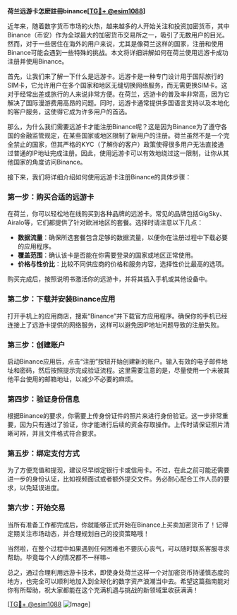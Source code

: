 **荷兰远游卡怎麽註冊binance[[TG💪+ @esim1088](https://t.me/s/esim1088)]**

近年来，随着数字货币市场的火热，越来越多的人开始关注和投资加密货币，其中Binance（币安）作为全球最大的加密货币交易所之一，吸引了无数用户的目光。然而，对于一些居住在海外的用户来说，尤其是像荷兰这样的国家，注册和使用Binance可能会遇到一些特殊的挑战。本文将详细讲解如何在荷兰使用远游卡成功注册并使用Binance。

首先，让我们来了解一下什么是远游卡。远游卡是一种专门设计用于国际旅行的SIM卡，它允许用户在多个国家和地区无缝切换网络服务，而无需更换SIM卡。这对于经常出差或旅行的人来说非常方便。在荷兰，远游卡的普及率非常高，因为它解决了国际漫游费用高昂的问题。同时，远游卡通常提供多国语言支持以及本地化的客户服务，这使得它成为许多用户的首选。

那么，为什么我们需要远游卡才能注册Binance呢？这是因为Binance为了遵守各国的金融监管规定，在某些国家或地区限制了新用户的注册。荷兰虽然不是一个完全禁止的国家，但其严格的KYC（了解你的客户）政策使得很多用户无法直接通过普通的IP地址完成注册。因此，使用远游卡可以有效地绕过这一限制，让你从其他国家的角度访问Binance。

接下来，我们将详细介绍如何使用远游卡注册Binance的具体步骤：

### 第一步：购买合适的远游卡

在荷兰，你可以轻松地在线购买到各种品牌的远游卡。常见的品牌包括GigSky、Airalo等，它们都提供了针对欧洲地区的套餐。选择时请注意以下几点：
- **数据流量**：确保所选套餐包含足够的数据流量，以便你在注册过程中下载必要的应用程序。
- **覆盖范围**：确认该卡是否能在你需要登录的国家或地区正常使用。
- **价格与性价比**：比较不同供应商的价格和服务内容，选择性价比最高的选项。

购买完成后，按照说明书激活你的远游卡，并将其插入手机或其他设备中。

### 第二步：下载并安装Binance应用

打开手机上的应用商店，搜索“Binance”并下载官方应用程序。确保你的手机已经连接上了远游卡提供的网络服务，这样可以避免因IP地址问题导致的注册失败。

### 第三步：创建账户

启动Binance应用后，点击“注册”按钮开始创建新的账户。输入有效的电子邮件地址和密码，然后按照提示完成验证流程。这里需要注意的是，尽量使用一个未被其他平台使用的邮箱地址，以减少不必要的麻烦。

### 第四步：验证身份信息

根据Binance的要求，你需要上传身份证件的照片来进行身份验证。这一步非常重要，因为只有通过了验证，你才能进行后续的资金存取操作。上传时请保证照片清晰可辨，并且文件格式符合要求。

### 第五步：绑定支付方式

为了方便充值和提现，建议尽早绑定银行卡或信用卡。不过，在此之前可能还需要进一步的身份认证，比如视频面试或者额外提交文件。务必耐心配合工作人员的要求，以免延误进度。

### 第六步：开始交易

当所有准备工作都完成后，你就能够正式开始在Binance上买卖加密货币了！记得定期关注市场动态，并合理规划自己的投资策略哦！

当然啦，在整个过程中如果遇到任何困难也不要灰心丧气，可以随时联系客服寻求帮助。毕竟每个人的情况都不一样嘛~

总之，通过合理利用远游卡技术，即使身处荷兰这样一个对加密货币持谨慎态度的地方，也完全可以顺利地加入到全球化的数字资产浪潮当中去。希望这篇指南能对你有所帮助，祝大家都能在这个充满机遇与挑战的新领域里收获满满！

[[TG💪+ @esim1088](https://t.me/s/esim1088) ![Image](https://i.postimg.cc/4NQfJmqS/Snipaste-2025-05-13-00-14-12.png)]